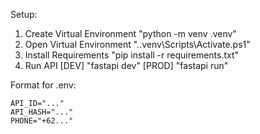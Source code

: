Setup:
1. Create Virtual Environment
   "python -m venv .venv"
2. Open Virtual Environment
   ".\.venv\Scripts\Activate.ps1"
3. Install Requirements
   "pip install -r requirements.txt"
4. Run API
   [DEV] "fastapi dev"
   [PROD] "fastapi run"

Format for .env:
```
API_ID="..."
API_HASH="..."
PHONE="+62..."
```

